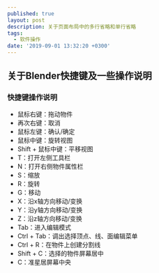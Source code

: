 ```yaml
---
published: true
layout: post
description: 关于页面布局中的多行省略和单行省略
tags:
  - 软件操作
date: '2019-09-01 13:32:20 +0300'
---
```

## 关于Blender快捷键及一些操作说明

### 快捷键操作说明

- 鼠标右键：拖动物件
- 再次右键：取消
- 鼠标左键：确认/确定
- 鼠标中键：旋转视图
- Shift + 鼠标中键：平移视图
- T：打开左侧工具栏
- N：打开右侧物件属性栏
- S：缩放
- R：旋转
- G：移动
- X：沿x轴方向移动/变换
- Y：沿y轴方向移动/变换
- Z：沿z轴方向移动/变换
- Tab：进入编辑模式
- Ctrl + Tab：调出选择顶点、线、面编辑菜单
- Ctrl + R：在物件上创建分割线
- Shift + C：选择的物件屏幕居中
- C：准星居屏幕中央
